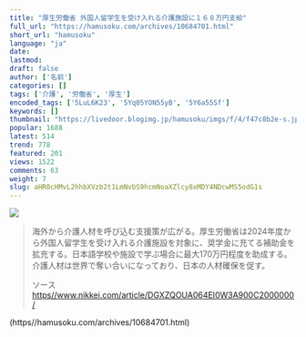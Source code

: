 ```yaml
---
title: "厚生労働省 外国人留学生を受け入れる介護施設に１６８万円支給"
full_url: "https://hamusoku.com/archives/10684701.html"
short_url: "hamusoku"
language: "ja"
date: 
lastmod: 
draft: false
author: ['名前']
categories: []
tags: ['介護', '労働省', '厚生']
encoded_tags: ['5LuL6K23', '5Yq05YON55yB', '5Y6a55Sf']
keywords: []
thumbnail: "https://livedoor.blogimg.jp/hamusoku/imgs/f/4/f47c8b2e-s.jpg"
popular: 1688
latest: 514
trend: 778
featured: 201
views: 1522
comments: 63
weight: 7
slug: aHR0cHMvL2hhbXVzb2t1LmNvbS9hcmNoaXZlcy8xMDY4NDcwMS5odG1s
---
```


![](https://livedoor.blogimg.jp/hamusoku/imgs/f/4/f47c8b2e-s.jpg)

<blockquote><p></p><p>海外から介護人材を呼び込む支援策が広がる。厚生労働省は2024年度から外国人留学生を受け入れる介護施設を対象に、奨学金に充てる補助金を拡充する。日本語学校や施設で学ぶ場合に最大170万円程度を助成する。介護人材は世界で奪い合いになっており、日本の人材確保を促す。</p>ソース <a href='https//www.nikkei.com/article/DGXZQOUA064EI0W3A900C2000000/' target='blank'>https//www.nikkei.com/article/DGXZQOUA064EI0W3A900C2000000/</a></blockquote>

(https//hamusoku.com/archives/10684701.html)
